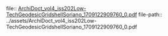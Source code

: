 file:: [ArchiDoct_vol4_iss202Low-TechGeodesicGridshellSoriano_1709122909760_0.pdf](../assets/ArchiDoct_vol4_iss202Low-TechGeodesicGridshellSoriano_1709122909760_0.pdf)
file-path:: ../assets/ArchiDoct_vol4_iss202Low-TechGeodesicGridshellSoriano_1709122909760_0.pdf
